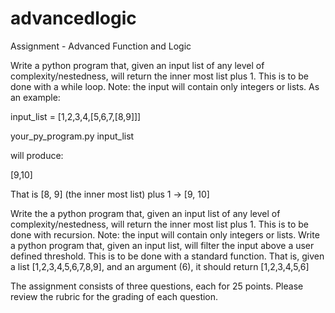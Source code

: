 # advancedlogic
Assignment - Advanced Function and Logic 

Write a python program that, given an input list of any level of complexity/nestedness, will return the inner most list plus 1. This is to be done with a while loop. Note: the input will contain only integers or lists. 
As an example:

input_list = [1,2,3,4,[5,6,7,[8,9]]]

your_py_program.py input_list

will produce:

[9,10]

That is [8, 9] (the inner most list) plus 1 -> [9, 10]

Write the a python program that, given an input list of any level of complexity/nestedness, will return the inner most list plus 1. This is to be done with recursion. Note: the input will contain only integers or lists. 
Write a python program that, given an input list, will filter the input above a user defined threshold. This is to be done with a standard function.
That is, given a list [1,2,3,4,5,6,7,8,9], and an argument (6), it should return [1,2,3,4,5,6]

The assignment consists of three questions, each for 25 points. Please review the rubric for the grading of each question.
